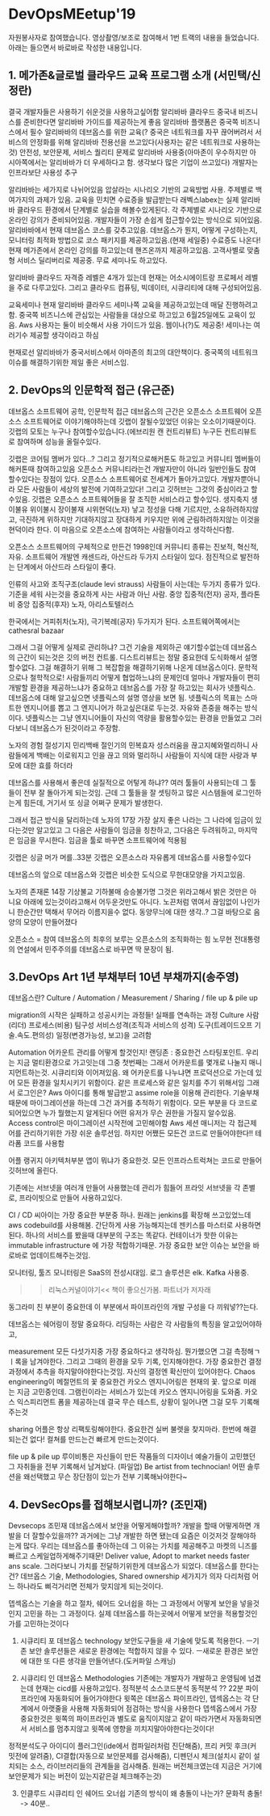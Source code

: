 DevOpsMEetup'19
=======================

자원봉사자로 참여했습니다.
영상촬영/보조로 참여해서 1번 트랙의 내용을 들었습니다.
아래는 들으면서 바로바로 작성한 내용입니다.

## 1. 메가존&글로벌 클라우드 교육 프로그램 소개 (서민택/신정란)
결국 개발자들은 사용하기 쉬운것을 사용하고싶어함
알리바바 클라우드
중국내 비즈니스를 준비한다면 알리바바 가이드를 제공하는게 좋음
알리바바 플랫폼은 중국쪽 비즈니스에서 필수
알리바바의 데브옵스를 위한 교육(?
중국은 네트워크를 자꾸 끊어버려서 서비스의 안정화를 위해 알리바바 전용선을 쓰고있다(사용자는 같은 네트워크로 사용하는것)
안전성, 보안문제, 서비스 퀄리티 문제로 알리바바 사용중(아마존이 우수하지만 아시아쪽에서는 알리바바가 더 우세하다고 함. 생각보다 많은 기업이 쓰고있다)
개발자는 인프라보단 사용성 추구

알리바바는 세가지로 나뉘어있음
압살라는 시나리오 기반의 교육방법 사용. 주제별로 백여가지의 과제가 있음. 교육을 민치면 수료증을 발급받는다
래벡스labex는 실제 알리바바 클라우드 환경에서 단계별로 실습을 해볼수있게된다.
각 주제별로 시나리오 기반으로 온라인 강의가 준비되어있음. 개발자들이 가장 손쉽게 접근할수있는 방식으로 되어있음.
알리바바에서 현재 데브옵스 코스를 갖추고있음. 데브옵스가 뭔지, 어떻게 구성하는지, 모니터링 최적화 방법으로 코스 패키지를 제공하고있음.(현재 세일중) 수료증도 나온다!
현재 메가존에서 온라인 강의를 하고있는데 핸즈온까지 제공하고있음. 고객사별로 맞춤형 서비스 딜리버리로 제공중. 무료 세미나도 하고있다.

알리바바 클라우드 자격증
레벨은 4개가 있는데 현재는 어소시에이트랑 프로페서 레벨을 주로 다루고있다. 그리고 클라우드 컴퓨팅, 빅데이터, 시큐리티에 대해 구성되어있음.

교육세미나
현재 알리바바 클라우드 세미나쪽 교육을 제공하고있는데 매달 진행하려고함. 중국쪽 비즈니스에 관심있는 사람들을 대상으로 하고있고 6월25일에도 교육이 있음. Aws 사용자는 둘이 비슷해서 사용 가이드가 있음. 웹이나(?)도 제공중!
세미나는 여러기수 제공할 생각이라고 하심

현재로선 알리바바가 중국서비스에서 아마존의 최고의 대안책이다.
중국쪽의 네트워크 이슈를 해결하기위한 제일 좋은 서비스임.




## 2. DevOps의 인문학적 접근 (유근준)
데브옵스 소프트웨어 공학, 인문학적 접근
데브옵스의 근간은 오픈소스 소프트웨어
오픈소스 소프트웨어로 이야기해야하는데 
깃랩이 잘될수있었던 이유는 오소이기때문이다. 깃랩의 모토는 누구나 참여할수있습니다.(에브리원 캔 컨트리뷰트) 누구든 컨트리뷰트로 참여하며 성능을 올릴수있다.

깃랩은 코어팀 멤버가 있다...? 그리고 정기적으로해커톤도 하고있고 커뮤니티 멤버들이 해커톤때 참여하고있음
오픈소스 커뮤니티라는건 개발자만이 아니라 일반인들도 참여할수있다는 장점이 있다.
오픈소스 소프트웨어로 전세계가 돌아가고있다. 개발자뿐아니라 모든 사람들이 세상의 발전에 기여하고있다! 그리고 깃허브는 그것의 중심이라고 할수있음.
깃랩은 오픈소스 소프트웨어들을 잘 조직한 서비스라고 할수있다. 
생지축지 생이불유 위이불시 장이불재 시위현덕(노자)
낳고 정성을 다해 기르지만, 소유하려하지않고, 극진하게 위하지만 기대하지않고 장대하게 키우지만 위에 군림하려하지않는 이것을 현덕이라 한다. 이 마음으로 오픈소스에 참여하는 사람들이라고 생각하신다함.

오픈소스 소프트웨어의 구체적으로 만든건 1998인데 커뮤니티 종류는 진보적, 혁신적, 자유.
소프트웨어 개발엔 캐센드라, 아산드라 두가지 스타일이 있다. 점진적으로 발전하는 단계에서 아산드라 스타일이 좋다.

인류의 사고와 조직구조(claude levi strauss)
사람들이 사는데는 두가지 종류가 있다.
기준을 세워 사는것을 중요하게 사는 사람과 아닌 사람.
 중앙 집중적(전자) 공자, 플라톤
 비 중앙 집중적(후자) 노자, 아리스토텔러스

한국에서는 거피취차(노자), 극기복례(공자) 두가지가 된다.
소프트웨어쪽에서는 cathesral bazaar

그래서 그걸 어떻게 실제로 관리하냐?
그건 기술을 제외하곤 얘기할수없는데 데브옵스의 근간이 되는것은 깃의 버전 컨트롤.
디스트리뷰트는 정말 중요한데 도식화해서 설명할수없다. 그걸 해결하기 위해 그 복잡함을 해결하기위해 나온게 데브옵스이다. 문학적으로나 철학적으로!
사람들끼리 어떻게 협업하느냐의 문제인데 얼마나 개발자들이 편히 개발할 환경을 제공하느냐가 중요하고
데브옵스를 가장 잘 하고있는 회사가 넷플릭스.
데브옵스에 대해 알고싶으면 넷플릭스의 설명 영상을 보면 됨. 넷플릭스의 목표는 스마트한 엔지니어를 뽑고 그 엔지니어가 하고싶은대로 두는것. 자유와 존중을 해주는 방식이다.
넷플릭스는 그냥 엔지니어들이 자신의 역량을 활용할수있는 환경을 만들었고 그러다보니 데브옵스가 된것이라고 주장함.

노자의 경험
절성기지 민리백배 절인기의 민복효자
성스러움을 끊고지혜와멀리하니 사람들에게 백배는 이로워지고 인을 끊고 의와 멀리하니 사람들이 지식에 대한 사랑과 부모에 대한 효를 하더라

데브옵스를 사용해서 좋은데 실질적으로 어텋게 하냐?? 여러 툴들이 사용되는데 그 툴들이 전부 잘 돌아가게 되는것임.
근데 그 툴들을 잘 셋팅하고 많은 시스템들에 로그인하는게 힘든데, 거기서 또 싱글 어쩌구 문제가 발생한다.

그래서 접근 방식을 달리하는데
노자의 17장 가장 살지 좋은 나라는 그 나라에 임금이 있다는것만 알고있고 그 다음은 사람들이 임금을 칭찬하고, 그다음은 두려워하고, 마지막은 임금을 무시한다.
임금을 툴로 바꾸면 소프트웨어에 적용됨

깃랩은 싱글 머가 머를..33분
깃랩은 오픈소스라 자유롭게 데브옵스를 사용할수있다

데브옵스의 앞으로
데브옵스와 깃랩은 비슷한 도식으로 무한대모양을 가지고있음.

노자의 존재론
14장
기상불교 기하불매 승승불가명
그것은 위라고해서 밝은 것만은 아니요 아래에 있는것이라고해서 어두운것만도 아니다. 노끈처럼 엮여서 끊임없이 나인가니 한순간만 택해서 무어라 이름지을수 없다.
동양무늬에 대한 생각..? 그걸 바탕으로 음양의 모양이 만들어졌다

오픈소스 = 참여
데브옵스의 최후의 보루는 오픈소스의 조직화하는 힘
노무현 전대통령의 연설에서 민주주의를 데브옵스로 바꾸면 딱 문장이 됨.




## 3.DevOps Art 1년 부채부터 10년 부채까지(송주영)
데브옵스란?
Culture / Automation / Measurement / Sharing / file up & pile up

migration의 시작은 실패하고 성공시키는 과정들! 실패를 연속하는 과정
Culture
사람(리더) 프로세스(비용) 팀구성 서비스성격(조직과 서비스의 성격) 도구(트레이드오프 기술.속도.편의성) 일정(변경가능성, 보고)을 고려함

Automation
어카운트 관리를 어떻게 할것인지!
랜딩존 : 중요한건 스타팅포인트. 우리는 지금 멀티환경으로 가고잇는데 그중 첫번째는 그래서 어카운트를 몇개로 나눌지 매니지먼트하는것. 시큐리티와 이어져있음.
왜 어카운트를 나누냐면 프로덕션으로 가는데 있어 모든 환경을 일치시키기 위함이다. 같은 프로세스와 같은 일치를 주기 위해서임
그래서 로그인은? Aws 아이디를 통해 발급받고 assime role을 이용해 관리한다.
기술부채때문에 마이그레이션을 하는데 그건 과거를 추적하기 위함이다. 모든 부분을 다 코드로 되어있으면 누가 뭘했는지 알게된다
어떤 유저가 무슨 권한을 가질지 알수있음.
Access control은 마이그레이션 시작전에 고민해야함
Aws 세션 매니저는 각 접근제어를 관리하기위한 가장 쉬운 솔루션임.
하지만 어쨌든 모든건 코드로 만들어야한다!! 테라폼 코드를 사용함

어플 랭귀지 아키텍처부분
앱이 뭐냐가 중요한것. 
모든 인프라스트럭쳐는 코드로 만들어 깃허브에 올린다. 

기존에는 서브넷을 여러개 만들어 사용했는데 관리가 힘들어 프라잇 서브넷을 각 존별로, 프라이빗으로 만들어 사용하고있다.

CI / CD
씨아이는 가장 중요한 부분중 하나.
원래는 jenkins를 확장해 쓰고있었느데 aws codebuild를 사용해봄. 간단하게 사용 가능해지는데 젠키스를 마스터로 사용하면 된다.
하나의 서비스를 봤을때 대부분의 구조는 똑같다.
컨테이너가 핫한 이유는 immutable infrastructure 에 가장 적합하기때문.
가장 중요한 보안 이슈는 보안을 바로바로 업데이트해주는것임.

모니터링, 툴즈
모니터링은 SaaS의 전성시대임.
로그 솔루션은 elk. Kafka 사용중.
>>리눅스커널이야기<< 책이 좋으신가봄. 파트너가 저자래

동그라미 친 부분이 중요한데 이 부분에서 파이프라인의 개발 구성을 다 끼워넣??는다.

데브옵스는 쉐어링이 정말 중요하다. 리딩하는 사람은 각 사람들의 특징을 알고있어야하고,

measurement
모든 다섯가지중 가장 중요하다고 생각하심.
뭔가했으면 그걸 측정해ㄱㅣ록을 남겨야한다. 그리고 그때의 환경을 모두  기록, 인지해야한다.
가장 중요한건 결정과정에서 추측을 하지말아야한다는것임. 자신의 결정엔 확신만이 있어야한다.
Chaos engineering이 메절먼트의 꽃
중요한건 카오스 엔지니어링은 현재의 꽃. 앞으로 미래는 지금 고민중인데. 그램린이라는 서비스가 있는데 카오스 엔지니어링을 도와줌. 카오스 익스피리먼트 폼을 제공하는데 결국 무슨 테스트, 상황이 일어나면 그걸 모두 기록해주는것

sharing
어플은 항상 리팩토링해야한다.
중요한건 실버 불렛을 찾지마라. 한번에 해결되는건 없다!
컬쳐를 만드는건 빠르게 만드는것이다.

file up & pile up
루이비통은 자신들이 만든 작품들의 디자이너 예술가들이 고민했던 그 자취들을 전부 기록해서 남겨놨다. (파일업)
Be artist from technocian!
어떤 솔루션을 왜선택했고 무슨 장단점이 있는가 전부 기록해놔야한다~



## 4. DevSecOps를 접해보시렵니까? (조민재)
Devsecops 조민재
데브옵스에서 보안을 어떻게해야할까?
개발을 할때 어떻게하면 개발을 더 잘할수있을까?? 과거에는 그냥 개발한 하면 됐는데 요즘은 이것저것 잘해야하는게 많다. 
우리는 데브옵스를 좋아하는데 그 이유는 가치를 제공해주고 마켓의 니즈를 빠르고 스케일업하게해주기때문! Deliver value, Adopt to market needs faster ans scale.
그러다보니 가치를 전달하기위한게 데브옵스가 되었다.
데브옵스를 한다는건?
데브옵스 기술, Methodologies, Shared ownership 세가지가 의자 다리처럼 어느 하나라도 삐걱거리면 전체가 맞지않게 되는것이다.

뎁섹옵스는 기술을 하고 절차, 쉐어드 오너쉽을 하는 그 과정에서 어떻게 보안을 넣을것인지 고민을 하는 그 과정이다.
실제 데브옵스를 하는곳에서 어떻게 보안을 적용할것인가를 고민하는것이다

1. 시큐리티 포 데브옵스 technology 
보안도구들을 새 기술에 맞도록 적용한다. ㅡ기존 보안 솔루션들은 새로운 환경에는 적합하지 않을 수 있다.
ㅡ새로운 환경은 보안에 대한 또 다른 생각을 만들어낸다.(도커파일 스캐닝)

2. 시큐리티 인 데브옵스 Methodologies
기존에는 개발자가 개발하고 운영팀에 넘겼는데 현재는 cicd를 사용하고있다.
정적분석 소스코드분석
동적분석 ?? 22분
파이프라인에 자동화되어 들어가야한다
윗쪽은 데브옵스 파이프라인, 뎁섹옵스는 각 단계에서 아랫줄을 사용해 자동화되어 점검하는 방식을 사용한다
뎁섹옵스에서 가장 중요한것은 윗쪽의 파이프라인과 별도로 움직이지않고 같이 따라가면서 자동화되면서 서비스를 멈추지않고 윗쪽에 영향을 끼치지말아야한다는것이다!

정적분석도구
아이디이 플러그인(ide에서 컴파일러처럼 진단해줌), 프리 커밋 후크(커밋전에 알려줌), CI결합(자동으로 보안문제를 검사해줌), 디펜던시 체크(설치시 같이 설치되는 소스, 라이브러리들의 관계들을 검사해줌. 원래는 버전체크였는데 지금은 거기에 보안문제가 되는 버전이 있는지같은걸 체크해주는것)

3. 인클루드 시큐리티 인 쉐어드 오너쉽
기존의 방식이 왜 충돌이 나는가? 문화적 충돌! -> 40분..
